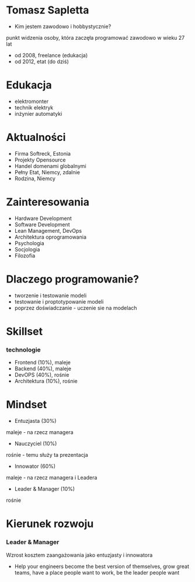 # Tomasz Sapletta

+ Kim jestem zawodowo i hobbystycznie? 

punkt widzenia osoby, która zaczęła programować zawodowo w wieku 27 lat
  
+ od 2008, freelance (edukacja)
+ od 2012, etat (do dziś)

# Edukacja

+ elektromonter
+ technik elektryk
+ inżynier automatyki

# Aktualności

+ Firma Softreck, Estonia
+ Projekty Opensource
+ Handel domenami globalnymi
+ Pełny Etat, Niemcy, zdalnie 
+ Rodzina, Niemcy


# Zainteresowania
+ Hardware Development
+ Software Development
+ Lean Management, DevOps
+ Architektura oprogramowania
+ Psychologia
+ Socjologia
+ Filozofia


# Dlaczego programowanie?

+ tworzenie i testowanie modeli
+ testowanie i proptotypowanie modeli
+ poprzez doświadczanie - uczenie sie na modelach


# Skillset 
### technologie

+ Frontend (10%), maleje
+ Backend (40%), maleje
+ DevOPS (40%), rośnie
+ Architektura (10%), rośnie

# Mindset

[comment]: <> (Każdy z nas ma w różnych tematach różne punkty widzenia:)

+ Entuzjasta (30%)

maleje - na rzecz managera

+ Nauczyciel (10%)

rośnie - temu służy ta prezentacja

+ Innowator (60%)

maleje - na rzecz managera i Leadera

+ Leader & Manager (10%)

rośnie


# Kierunek rozwoju

### Leader & Manager 

Wzrost kosztem zaangażowania jako entuzjasty i innowatora

+ Help your engineers become the best version of themselves, 
grow great teams, have a place people want to work, be the leader people want



